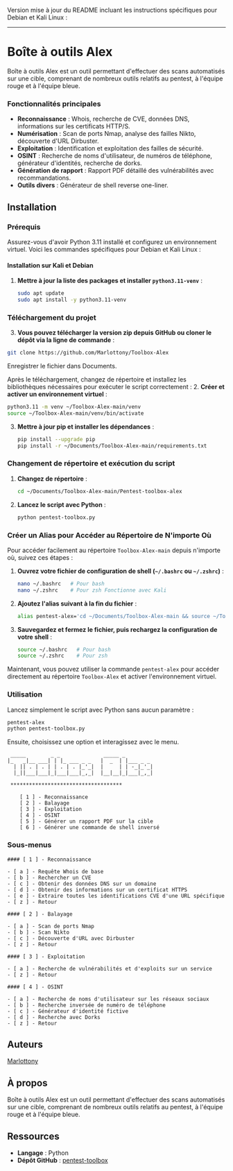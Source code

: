 Version mise à jour du README incluant les instructions spécifiques pour Debian et Kali Linux :

---

# Boîte à outils Alex

Boîte à outils Alex est un outil permettant d'effectuer des scans automatisés sur une cible, comprenant de nombreux outils relatifs au pentest, à l'équipe rouge et à l'équipe bleue.

### Fonctionnalités principales

- **Reconnaissance** : Whois, recherche de CVE, données DNS, informations sur les certificats HTTP/S.
- **Numérisation** : Scan de ports Nmap, analyse des failles Nikto, découverte d'URL Dirbuster.
- **Exploitation** : Identification et exploitation des failles de sécurité.
- **OSINT** : Recherche de noms d'utilisateur, de numéros de téléphone, générateur d'identités, recherche de dorks.
- **Génération de rapport** : Rapport PDF détaillé des vulnérabilités avec recommandations.
- **Outils divers** : Générateur de shell reverse one-liner.

## Installation

### Prérequis

Assurez-vous d'avoir Python 3.11 installé et configurez un environnement virtuel. Voici les commandes spécifiques pour Debian et Kali Linux :

#### Installation sur Kali et Debian

1. **Mettre à jour la liste des packages et installer `python3.11-venv`** :
   ```sh
   sudo apt update
   sudo apt install -y python3.11-venv
   ```
### Téléchargement du projet

3. **Vous pouvez télécharger la version zip depuis GitHub ou cloner le dépôt via la ligne de commande** :
```sh
git clone https://github.com/Marlottony/Toolbox-Alex
```
Enregistrer le fichier dans Documents.

Après le téléchargement, changez de répertoire et installez les bibliothèques nécessaires pour exécuter le script correctement :
2. **Créer et activer un environnement virtuel** :
   ```sh
   python3.11 -m venv ~/Toolbox-Alex-main/venv
   source ~/Toolbox-Alex-main/venv/bin/activate
   ```

3. **Mettre à jour pip et installer les dépendances** :
   ```sh
   pip install --upgrade pip
   pip install -r ~/Documents/Toolbox-Alex-main/requirements.txt
   ```
### Changement de répertoire et exécution du script

1. **Changez de répertoire** :
   ```sh
   cd ~/Documents/Toolbox-Alex-main/Pentest-toolbox-alex
   ```

2. **Lancez le script avec Python** :
   ```sh
   python pentest-toolbox.py
   ```

### Créer un Alias pour Accéder au Répertoire de N'importe Où

Pour accéder facilement au répertoire `Toolbox-Alex-main` depuis n'importe où, suivez ces étapes :

1. **Ouvrez votre fichier de configuration de shell (`~/.bashrc` ou `~/.zshrc`)** :

   ```sh
   nano ~/.bashrc   # Pour bash
   nano ~/.zshrc    # Pour zsh Fonctionne avec Kali
   ```

2. **Ajoutez l'alias suivant à la fin du fichier** :
   ```sh
   alias pentest-alex='cd ~/Documents/Toolbox-Alex-main && source ~/Toolbox-Alex/venv/bin/activate'
   ```

3. **Sauvegardez et fermez le fichier, puis rechargez la configuration de votre shell** :
   ```sh
   source ~/.bashrc   # Pour bash
   source ~/.zshrc    # Pour zsh
   ```

Maintenant, vous pouvez utiliser la commande `pentest-alex` pour accéder directement au répertoire `Toolbox-Alex` et activer l'environnement virtuel.

### Utilisation

Lancez simplement le script avec Python sans aucun paramètre :

```sh
pentest-alex
python pentest-toolbox.py
```

Ensuite, choisissez une option et interagissez avec le menu.

```
 _____        _ _              _____ _         
|_   _|__ ___| | |_ ___ _ _   |  _  | |___ _ _ 
  | || . | . | | . | . |_'_|  |     | | -_|_'_|
  |_||___|___|_|___|___|_,_|  |__|__|_|___|_,_|

 ************************************     
 
    [ 1 ] - Reconnaissance                                                                  
    [ 2 ] - Balayage
    [ 3 ] - Exploitation
    [ 4 ] - OSINT
    [ 5 ] - Générer un rapport PDF sur la cible
    [ 6 ] - Générer une commande de shell inversé
```

### Sous-menus

```
#### [ 1 ] - Reconnaissance

- [ a ] - Requête Whois de base
- [ b ] - Rechercher un CVE
- [ c ] - Obtenir des données DNS sur un domaine
- [ d ] - Obtenir des informations sur un certificat HTTPS
- [ e ] - Extraire toutes les identifications CVE d'une URL spécifique
- [ z ] - Retour
```
```
#### [ 2 ] - Balayage

- [ a ] - Scan de ports Nmap
- [ b ] - Scan Nikto
- [ c ] - Découverte d'URL avec Dirbuster
- [ z ] - Retour
```
```
#### [ 3 ] - Exploitation

- [ a ] - Recherche de vulnérabilités et d'exploits sur un service
- [ z ] - Retour
```
```
#### [ 4 ] - OSINT

- [ a ] - Recherche de noms d'utilisateur sur les réseaux sociaux
- [ b ] - Recherche inversée de numéro de téléphone
- [ c ] - Générateur d'identité fictive
- [ d ] - Recherche avec Dorks
- [ z ] - Retour
```
## Auteurs

[Marlottony](https://github.com/Marlottony)

## À propos

Boîte à outils Alex est un outil permettant d'effectuer des scans automatisés sur une cible, comprenant de nombreux outils relatifs au pentest, à l'équipe rouge et à l'équipe bleue.

## Ressources

- **Langage** : Python
- **Dépôt GitHub** : [pentest-toolbox](https://github.com/Marlottony/Toolbox-Alex)
